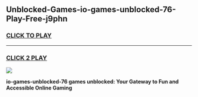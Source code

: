 
## Unblocked-Games-io-games-unblocked-76-Play-Free-j9phn
<h3>
<a href="https://premium76.site?title=io-games-unblocked-76&ref=18A1">CLICK TO PLAY</a></h3>
<hr>

<h3>
<a href="https://premium76.site?title=io-games-unblocked-76&ref=18A1">CLICK 2 PLAY</a>
  
</h3>

<a href="https://premium76.site?title=io-games-unblocked-76&ref=18A1"><img src="https://clearcache.store/games.png"></a>


**io-games-unblocked-76 games unblocked: Your Gateway to Fun and Accessible Online Gaming**
